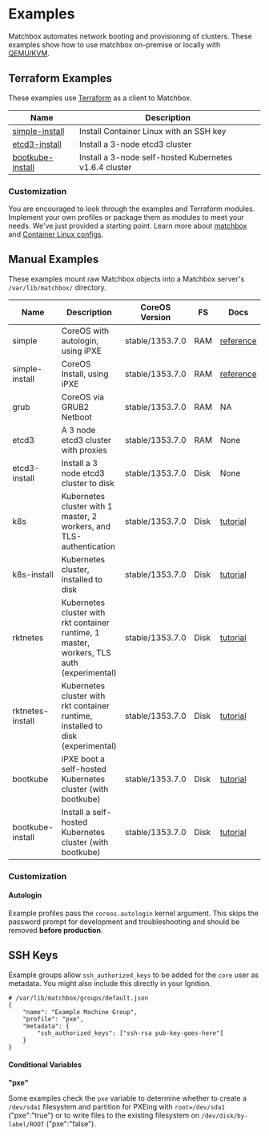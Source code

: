 # Examples

Matchbox automates network booting and provisioning of clusters. These examples show how to use matchbox on-premise or locally with [QEMU/KVM](scripts/README.md#libvirt).

## Terraform Examples

These examples use [Terraform](https://www.terraform.io/intro/) as a client to Matchbox.

| Name                          | Description                   |
|-------------------------------|-------------------------------|
| [simple-install](terraform/simple-install) | Install Container Linux with an SSH key |
| [etcd3-install](terraform/etcd3-install) | Install a 3-node etcd3 cluster |
| [bootkube-install](terraform/bootkube-install) | Install a 3-node self-hosted Kubernetes v1.6.4 cluster |

### Customization

You are encouraged to look through the examples and Terraform modules. Implement your own profiles or package them as modules to meet your needs. We've just provided a starting point. Learn more about [matchbox](../Documentation/matchbox.md) and [Container Linux configs](../Documentation/container-linux-config.md).

## Manual Examples

These examples mount raw Matchbox objects into a Matchbox server's `/var/lib/matchbox/` directory.

| Name       | Description | CoreOS Version | FS | Docs | 
|------------|-------------|----------------|----|-----------|
| simple | CoreOS with autologin, using iPXE | stable/1353.7.0 | RAM | [reference](https://coreos.com/os/docs/latest/booting-with-ipxe.html) |
| simple-install | CoreOS Install, using iPXE | stable/1353.7.0 | RAM | [reference](https://coreos.com/os/docs/latest/booting-with-ipxe.html) |
| grub | CoreOS via GRUB2 Netboot | stable/1353.7.0 | RAM | NA |
| etcd3 | A 3 node etcd3 cluster with proxies | stable/1353.7.0 | RAM | None |
| etcd3-install | Install a 3 node etcd3 cluster to disk | stable/1353.7.0 | Disk | None |
| k8s | Kubernetes cluster with 1 master, 2 workers, and TLS-authentication | stable/1353.7.0 | Disk | [tutorial](../Documentation/kubernetes.md) |
| k8s-install | Kubernetes cluster, installed to disk | stable/1353.7.0 | Disk | [tutorial](../Documentation/kubernetes.md) |
| rktnetes | Kubernetes cluster with rkt container runtime, 1 master, workers, TLS auth (experimental) | stable/1353.7.0 | Disk | [tutorial](../Documentation/rktnetes.md) |
| rktnetes-install | Kubernetes cluster with rkt container runtime, installed to disk (experimental) | stable/1353.7.0 | Disk | [tutorial](../Documentation/rktnetes.md) |
| bootkube | iPXE boot a self-hosted Kubernetes cluster (with bootkube) | stable/1353.7.0 | Disk | [tutorial](../Documentation/bootkube.md) |
| bootkube-install | Install a self-hosted Kubernetes cluster (with bootkube) | stable/1353.7.0 | Disk | [tutorial](../Documentation/bootkube.md) |

### Customization

#### Autologin

Example profiles pass the `coreos.autologin` kernel argument. This skips the password prompt for development and troubleshooting and should be removed **before production**.

## SSH Keys

Example groups allow `ssh_authorized_keys` to be added for the `core` user as metadata. You might also include this directly in your Ignition.

    # /var/lib/matchbox/groups/default.json
    {
        "name": "Example Machine Group",
        "profile": "pxe",
        "metadata": {
            "ssh_authorized_keys": ["ssh-rsa pub-key-goes-here"]
        }
    }

#### Conditional Variables

**"pxe"**

Some examples check the `pxe` variable to determine whether to create a `/dev/sda1` filesystem and partition for PXEing with `root=/dev/sda1` ("pxe":"true") or to write files to the existing filesystem on `/dev/disk/by-label/ROOT` ("pxe":"false").
